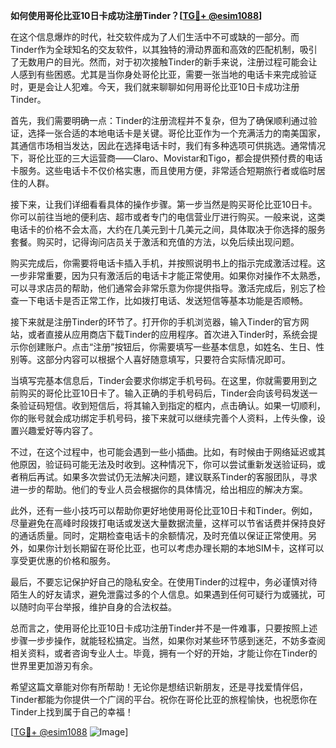 **如何使用哥伦比亚10日卡成功注册Tinder？[[TG💪+ @esim1088](https://t.me/s/esim1088)]**

在这个信息爆炸的时代，社交软件成为了人们生活中不可或缺的一部分。而Tinder作为全球知名的交友软件，以其独特的滑动界面和高效的匹配机制，吸引了无数用户的目光。然而，对于初次接触Tinder的新手来说，注册过程可能会让人感到有些困惑。尤其是当你身处哥伦比亚，需要一张当地的电话卡来完成验证时，更是会让人犯难。今天，我们就来聊聊如何用哥伦比亚10日卡成功注册Tinder。

首先，我们需要明确一点：Tinder的注册流程并不复杂，但为了确保顺利通过验证，选择一张合适的本地电话卡是关键。哥伦比亚作为一个充满活力的南美国家，其通信市场相当发达，因此在选择电话卡时，我们有多种选项可供挑选。通常情况下，哥伦比亚的三大运营商——Claro、Movistar和Tigo，都会提供预付费的电话卡服务。这些电话卡不仅价格实惠，而且使用方便，非常适合短期旅行者或临时居住的人群。

接下来，让我们详细看看具体的操作步骤。第一步当然是购买哥伦比亚10日卡。你可以前往当地的便利店、超市或者专门的电信营业厅进行购买。一般来说，这类电话卡的价格不会太高，大约在几美元到十几美元之间，具体取决于你选择的服务套餐。购买时，记得询问店员关于激活和充值的方法，以免后续出现问题。

购买完成后，你需要将电话卡插入手机，并按照说明书上的指示完成激活过程。这一步非常重要，因为只有激活后的电话卡才能正常使用。如果你对操作不太熟悉，可以寻求店员的帮助，他们通常会非常乐意为你提供指导。激活完成后，别忘了检查一下电话卡是否正常工作，比如拨打电话、发送短信等基本功能是否顺畅。

接下来就是注册Tinder的环节了。打开你的手机浏览器，输入Tinder的官方网站，或者直接从应用商店下载Tinder的应用程序。首次进入Tinder时，系统会提示你创建账户。点击“注册”按钮后，你需要填写一些基本信息，如姓名、生日、性别等。这部分内容可以根据个人喜好随意填写，只要符合实际情况即可。

当填写完基本信息后，Tinder会要求你绑定手机号码。在这里，你就需要用到之前购买的哥伦比亚10日卡了。输入正确的手机号码后，Tinder会向该号码发送一条验证码短信。收到短信后，将其输入到指定的框内，点击确认。如果一切顺利，你的账号就会成功绑定手机号码，接下来就可以继续完善个人资料，上传头像，设置兴趣爱好等内容了。

不过，在这个过程中，也可能会遇到一些小插曲。比如，有时候由于网络延迟或其他原因，验证码可能无法及时收到。这种情况下，你可以尝试重新发送验证码，或者稍后再试。如果多次尝试仍无法解决问题，建议联系Tinder的客服团队，寻求进一步的帮助。他们的专业人员会根据你的具体情况，给出相应的解决方案。

此外，还有一些小技巧可以帮助你更好地使用哥伦比亚10日卡和Tinder。例如，尽量避免在高峰时段拨打电话或发送大量数据流量，这样可以节省话费并保持良好的通话质量。同时，定期检查电话卡的余额情况，及时充值以保证正常使用。另外，如果你计划长期留在哥伦比亚，也可以考虑办理长期的本地SIM卡，这样可以享受更优惠的价格和服务。

最后，不要忘记保护好自己的隐私安全。在使用Tinder的过程中，务必谨慎对待陌生人的好友请求，避免泄露过多的个人信息。如果遇到任何可疑行为或骚扰，可以随时向平台举报，维护自身的合法权益。

总而言之，使用哥伦比亚10日卡成功注册Tinder并不是一件难事，只要按照上述步骤一步步操作，就能轻松搞定。当然，如果你对某些环节感到迷茫，不妨多查阅相关资料，或者咨询专业人士。毕竟，拥有一个好的开始，才能让你在Tinder的世界里更加游刃有余。

希望这篇文章能对你有所帮助！无论你是想结识新朋友，还是寻找爱情伴侣，Tinder都能为你提供一个广阔的平台。祝你在哥伦比亚的旅程愉快，也祝愿你在Tinder上找到属于自己的幸福！

[[TG💪+ @esim1088](https://t.me/s/esim1088) ![Image](https://i.postimg.cc/4NQfJmqS/Snipaste-2025-05-13-00-14-12.png)]